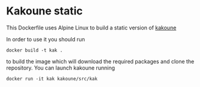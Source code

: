 # Kakoune static

This Dockerfile uses Alpine Linux to build a static version of [kakoune](https://github.com/mawww/kakoune)

In order to use it you should run
```
docker build -t kak .
```

to build the image which will download the required packages and clone the repository.
You can launch kakoune running

```
docker run -it kak kakoune/src/kak
```
